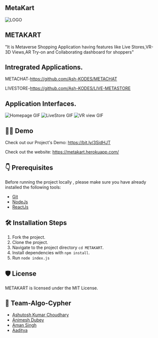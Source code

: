 ## MetaKart

![LOGO](https://github.com/Ash-KODES/METADATA/blob/main/logo.png?raw=true)

## METAKART
"It is Metaverse Shopping Application having features like Live Stores,VR-3D Views,AR Try-on and Collaborating dashboard for shoppers"

## Intregrated Applications.

METACHAT-https://github.com/Ash-KODES/METACHAT

LIVESTORE-https://github.com/Ash-KODES/LIVE-METASTORE

## Application Interfaces.
![Homepage GIF](https://github.com/Ash-KODES/METADATA/blob/main/home.gif?raw=true)
![LiveStore GIF](https://github.com/Ash-KODES/METADATA/blob/main/LIVE%20STORE.gif?raw=true)
![VR view GIF](https://github.com/Ash-KODES/METADATA/blob/main/vr%20view.gif?raw=true)

## 👨‍💻 Demo


Check out our Project's Demo: https://bit.ly/3SidHJT


Check out the website: https://metakart.herokuapp.com/

## 👇 Prerequisites 

Before running the project locally , please make sure you have already installed the following tools:

- [Git](https://git-scm.com/downloads)
- [NodeJs](https://nodejs.org/en/download/)
- [ReactJs](https://reactjs.org/docs/getting-started.html)

## 🛠️ Installation Steps

1. Fork the project. 
2. Clone the project.
3. Navigate to the project directory `cd METAKART`.
4. Install dependencies with `npm install`.
5. Run `node index.js`


## 🛡️ License

METAKART is licensed under the MIT License.

## 💪 Team-Algo-Cypher
- [Ashutosh Kumar Choudhary](https://github.com/Ash-KODES)
- [Animesh Dubey](https://github.com/animesh624)
- [Aman Singh](https://github.com/aman-s-20)
- [Aaditya](https://github.com/aaditya-20)

